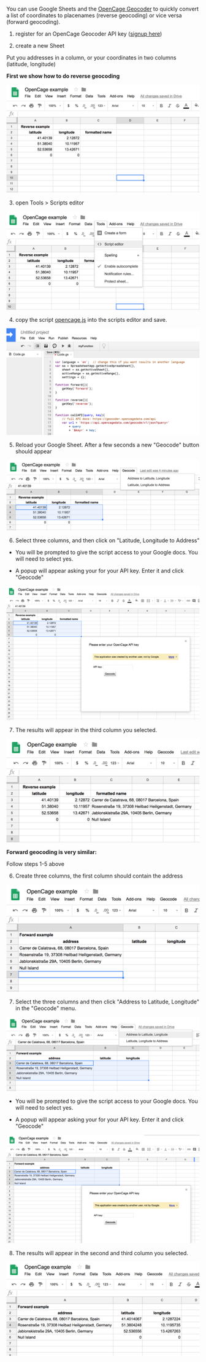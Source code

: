 You can use Google Sheets and the [OpenCage Geocoder](https://geocoder.opencagedata.com) to quickly convert a list of coordinates to placenames (reverse geocoding) or vice versa (forward geocoding).

1. register for an OpenCage Geocoder API key ([signup here](https://geocoder.opencagedata.com/users/sign_up))

2. create a new Sheet

Put you addresses in a column, or your coordinates in two columns (latitude, longitude)

**First we show how to do reverse geocoding**


![Reverse Geocoding in Sheets example](reverse1.png)

3. open Tools > Scripts editor

![Scripts editor](reverse2.png)

4. copy the script [opencage.js](opencage.js) into the scripts editor and save.

![Scripts editor](scripts-editor.png)

5. Reload your Google Sheet. After a few seconds a new "Geocode" button should appear

![Geocode button](geocode-button.png)

6. Select three columns, and then click on "Latitude, Longitude to Address"

  * You will be prompted to give the script access to your Google docs. You will need to select yes.

  * A popup will appear asking your for your API key. Enter it and click "Geocode"

![Enter key](enter-key.png)

7. The results will appear in the third column you selected.

![Reverse results](reverse-results.png)


**Forward geocoding is very similar:**

Follow steps 1-5 above

6. Create three columns, the first column should contain the address

![Forward example](forward-example.png)

7. Select the three columns and then click "Address to Latitude, Longitude" in the "Geocode" menu.

![Forward select](forward-select.png)

  * You will be prompted to give the script access to your Google docs. You will need to select yes.

  * A popup will appear asking your for your API key. Enter it and click "Geocode"

![Enter key](forward-key.png)

8. The results will appear in the second and third column you selected.

![Forward results](forward-results.png)




